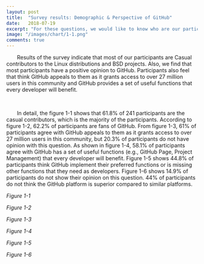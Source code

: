 ```yaml
---
layout: post
title:  "Survey results: Demographic & Perspective of GitHub"
date:   2018-07-19
excerpt: "For these questions, we would like to know who are our participants as well as how they think about GitHub. Therefore, we asked them about their roles and main activities and also if they were fans of GitHub and its current functions."
image: "/images/chart/1-1.png"
comments: true
---
```


<script src="https://ajax.googleapis.com/ajax/libs/jquery/3.3.1/jquery.min.js"></script>
<script src="https://code.highcharts.com/highcharts.js"></script>
<script src="https://code.highcharts.com/modules/exporting.js"></script>
<script src="https://code.highcharts.com/modules/export-data.js"></script>
<link rel="stylesheet" href="{{ "/assets/css/table.css" | absolute_url }}">
<link rel="stylesheet" href="{{ "/assets/css/chart.css" | absolute_url }}">
<link rel="stylesheet" href="{{ "/assets/css/grid.css" | absolute_url }}">

<div id="content">   
  <p>&emsp;&emsp;Results of the survey indicate that most of our participants are Casual contributors to the Linux distributions and BSD projects. Also, we find that most participants have a positive opinion to GitHub. Participants also feel that think GitHub appeals to them as it grants access to over 27 million users in this community and GitHub provides a set of useful functions that every developer will benefit.</p>
  <br>
  <p>&emsp;&emsp;In detail, the figure 1-1 shows that 61.8% of 241 participants are the casual contributors, which is the majority of the participants. According to figure 1-2, 62.2% of participants are fans of GitHub. From figure 1-3, 61% of participants agree with GitHub appeals to them as it grants access to over 27 million users in this community, but 20.3% of participants do not have opinion with this question. As shown in figure 1-4, 58.1% of participants agree with GitHub has a set of useful functions (e.g., GitHub Page, Project Management) that every developer will benefit. Figure 1-5 shows 44.8% of participants think GitHub implement their preferred functions or is missing other functions that they need as developers. Figure 1-6 shows 14.9% of participants do not show their opinion on this question. 44% of participants do not think the GitHub platform is superior compared to similar platforms.</p>
  <div class="chart" id="1-1"></div>
  <p id="chart-des"><i>Figure 1-1</i></p>
  <div class="spacer"></div>
  <div class="grid-container">
    <div class="row">
      <div class="col-6">
        <div class="chart" id="1-2"></div>
        <p id="chart-des"><i>Figure 1-2</i></p>
      </div>
      <div class="col-6">
        <div class="chart" id="1-3"></div>
        <p id="chart-des"><i>Figure 1-3</i></p>
      </div>
    </div>
    <div class="row">
      <div class="col-6">
        <div class="chart" id="1-4"></div>
        <p id="chart-des"><i>Figure 1-4</i></p>
      </div>
      <div class="col-6">
        <div class="chart" id="1-5"></div>
        <p id="chart-des"><i>Figure 1-5</i></p>
      </div>
    </div>
    <div class="row">
      <div class="col-3" style="min-width:300px;"></div> 
      <div class="col-6">
        <div class="chart" id="1-6"></div>
        <p id="chart-des"><i>Figure 1-6</i></p>
      </div>
      <div class="col-3" style="min-width:300px;"></div>
  </div>
</div>
<script src="{{ "/assets/js/chart/01.js" | absolute_url }}"></script>
